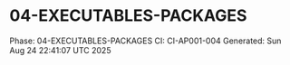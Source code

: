 # 04-EXECUTABLES-PACKAGES
Phase: 04-EXECUTABLES-PACKAGES
CI: CI-AP001-004
Generated: Sun Aug 24 22:41:07 UTC 2025
